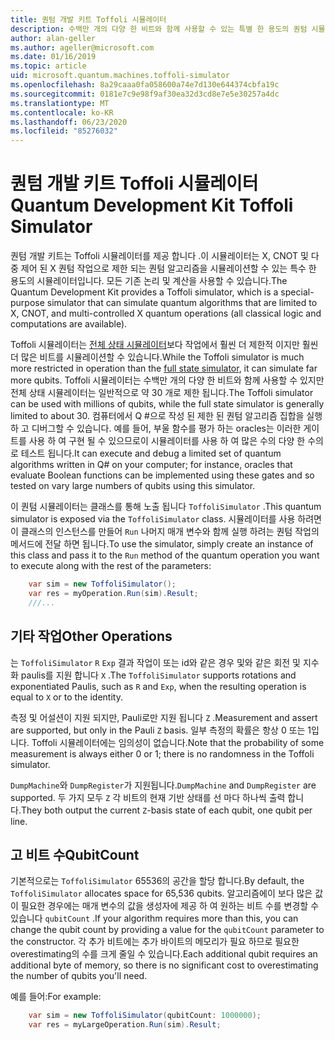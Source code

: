 ```yaml
---
title: 퀀텀 개발 키트 Toffoli 시뮬레이터
description: 수백만 개의 다양 한 비트와 함께 사용할 수 있는 특별 한 용도의 퀀텀 시뮬레이터 인 Microsoft QDK Toffoli 시뮬레이터에 대해 알아봅니다.
author: alan-geller
ms.author: ageller@microsoft.com
ms.date: 01/16/2019
ms.topic: article
uid: microsoft.quantum.machines.toffoli-simulator
ms.openlocfilehash: 8a29caaa0fa058600a74e7d130e644374cbfa19c
ms.sourcegitcommit: 0181e7c9e98f9af30ea32d3cd8e7e5e30257a4dc
ms.translationtype: MT
ms.contentlocale: ko-KR
ms.lasthandoff: 06/23/2020
ms.locfileid: "85276032"
---
```

# <a name="quantum-development-kit-toffoli-simulator"></a><span data-ttu-id="7f851-103">퀀텀 개발 키트 Toffoli 시뮬레이터</span><span class="sxs-lookup"><span data-stu-id="7f851-103">Quantum Development Kit Toffoli Simulator</span></span>

<span data-ttu-id="7f851-104">퀀텀 개발 키트는 Toffoli 시뮬레이터를 제공 합니다 .이 시뮬레이터는 X, CNOT 및 다중 제어 된 X 퀀텀 작업으로 제한 되는 퀀텀 알고리즘을 시뮬레이션할 수 있는 특수 한 용도의 시뮬레이터입니다. 모든 기존 논리 및 계산을 사용할 수 있습니다.</span><span class="sxs-lookup"><span data-stu-id="7f851-104">The Quantum Development Kit provides a Toffoli simulator, which is a special-purpose simulator that can simulate quantum algorithms that are limited to X, CNOT, and multi-controlled X quantum operations (all classical logic and computations are available).</span></span>

<span data-ttu-id="7f851-105">Toffoli 시뮬레이터는 [전체 상태 시뮬레이터](xref:microsoft.quantum.machines.full-state-simulator)보다 작업에서 훨씬 더 제한적 이지만 훨씬 더 많은 비트를 시뮬레이션할 수 있습니다.</span><span class="sxs-lookup"><span data-stu-id="7f851-105">While the Toffoli simulator is much more restricted in operation than the [full state simulator](xref:microsoft.quantum.machines.full-state-simulator), it can simulate far more qubits.</span></span>
<span data-ttu-id="7f851-106">Toffoli 시뮬레이터는 수백만 개의 다양 한 비트와 함께 사용할 수 있지만 전체 상태 시뮬레이터는 일반적으로 약 30 개로 제한 됩니다.</span><span class="sxs-lookup"><span data-stu-id="7f851-106">The Toffoli simulator can be used with millions of qubits, while the full state simulator is generally limited to about 30.</span></span>
<span data-ttu-id="7f851-107">컴퓨터에서 Q #으로 작성 된 제한 된 퀀텀 알고리즘 집합을 실행 하 고 디버그할 수 있습니다. 예를 들어, 부울 함수를 평가 하는 oracles는 이러한 게이트를 사용 하 여 구현 될 수 있으므로이 시뮬레이터를 사용 하 여 많은 수의 다양 한 수의로 테스트 됩니다.</span><span class="sxs-lookup"><span data-stu-id="7f851-107">It can execute and debug a limited set of quantum algorithms written in Q# on your computer; for instance, oracles that evaluate Boolean functions can be implemented using these gates and so tested on vary large numbers of qubits using this simulator.</span></span>

<span data-ttu-id="7f851-108">이 퀀텀 시뮬레이터는 클래스를 통해 노출 됩니다 `ToffoliSimulator` .</span><span class="sxs-lookup"><span data-stu-id="7f851-108">This quantum simulator is exposed via the `ToffoliSimulator` class.</span></span>
<span data-ttu-id="7f851-109">시뮬레이터를 사용 하려면이 클래스의 인스턴스를 만들어 `Run` 나머지 매개 변수와 함께 실행 하려는 퀀텀 작업의 메서드에 전달 하면 됩니다.</span><span class="sxs-lookup"><span data-stu-id="7f851-109">To use the simulator, simply create an instance of this class and pass it to the `Run` method of the quantum operation you want to execute along with the rest of the parameters:</span></span>

```csharp
    var sim = new ToffoliSimulator();
    var res = myOperation.Run(sim).Result;
    ///...
```

## <a name="other-operations"></a><span data-ttu-id="7f851-110">기타 작업</span><span class="sxs-lookup"><span data-stu-id="7f851-110">Other Operations</span></span>

<span data-ttu-id="7f851-111">는 `ToffoliSimulator` `R` `Exp` 결과 작업이 또는 id와 같은 경우 및와 같은 회전 및 지수화 paulis를 지원 합니다 `X` .</span><span class="sxs-lookup"><span data-stu-id="7f851-111">The `ToffoliSimulator` supports rotations and exponentiated Paulis, such as `R` and `Exp`, when the resulting operation is equal to `X` or to the identity.</span></span>

<span data-ttu-id="7f851-112">측정 및 어설션이 지원 되지만, Pauli로만 지원 됩니다 `Z` .</span><span class="sxs-lookup"><span data-stu-id="7f851-112">Measurement and assert are supported, but only in the Pauli `Z` basis.</span></span>
<span data-ttu-id="7f851-113">일부 측정의 확률은 항상 0 또는 1입니다. Toffoli 시뮬레이터에는 임의성이 없습니다.</span><span class="sxs-lookup"><span data-stu-id="7f851-113">Note that the probability of some measurement is always either 0 or 1; there is no randomness in the Toffoli simulator.</span></span>

<span data-ttu-id="7f851-114">`DumpMachine`와 `DumpRegister`가 지원됩니다.</span><span class="sxs-lookup"><span data-stu-id="7f851-114">`DumpMachine` and `DumpRegister` are supported.</span></span>
<span data-ttu-id="7f851-115">두 가지 모두 `Z` 각 비트의 현재 기반 상태를 선 마다 하나씩 출력 합니다.</span><span class="sxs-lookup"><span data-stu-id="7f851-115">They both output the current `Z`-basis state of each qubit, one qubit per line.</span></span>

## <a name="qubitcount"></a><span data-ttu-id="7f851-116">고 비트 수</span><span class="sxs-lookup"><span data-stu-id="7f851-116">QubitCount</span></span>

<span data-ttu-id="7f851-117">기본적으로는 `ToffoliSimulator` 65536의 공간을 할당 합니다.</span><span class="sxs-lookup"><span data-stu-id="7f851-117">By default, the `ToffoliSimulator` allocates space for 65,536 qubits.</span></span>
<span data-ttu-id="7f851-118">알고리즘에이 보다 많은 값이 필요한 경우에는 매개 변수의 값을 생성자에 제공 하 여 원하는 비트 수를 변경할 수 있습니다 `qubitCount` .</span><span class="sxs-lookup"><span data-stu-id="7f851-118">If your algorithm requires more than this, you can change the qubit count by providing a value for the `qubitCount` parameter to the constructor.</span></span>
<span data-ttu-id="7f851-119">각 추가 비트에는 추가 바이트의 메모리가 필요 하므로 필요한 overestimating의 수를 크게 줄일 수 있습니다.</span><span class="sxs-lookup"><span data-stu-id="7f851-119">Each additional qubit requires an additional byte of memory, so there is no significant cost to overestimating the number of qubits you'll need.</span></span>

<span data-ttu-id="7f851-120">예를 들어:</span><span class="sxs-lookup"><span data-stu-id="7f851-120">For example:</span></span>

```csharp
    var sim = new ToffoliSimulator(qubitCount: 1000000);
    var res = myLargeOperation.Run(sim).Result;
```
